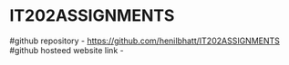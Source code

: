 # IT202ASSIGNMENTS

#github repository - https://github.com/henilbhatt/IT202ASSIGNMENTS
#github hosteed website link - 
